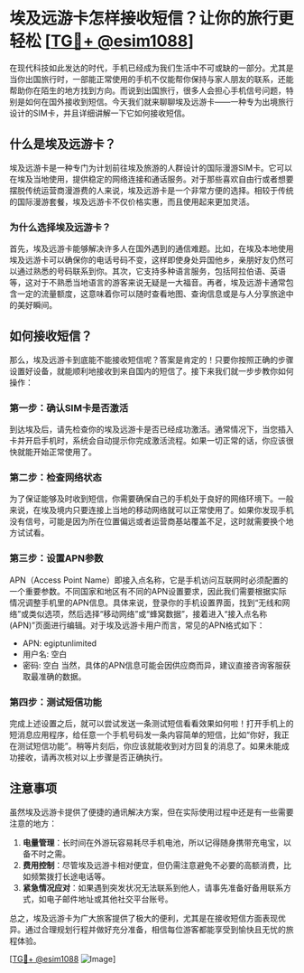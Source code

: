# 埃及远游卡怎样接收短信？让你的旅行更轻松 [[TG💪+ @esim1088](https://t.me/s/esim1088)]

在现代科技如此发达的时代，手机已经成为我们生活中不可或缺的一部分。尤其是当你出国旅行时，一部能正常使用的手机不仅能帮你保持与家人朋友的联系，还能帮助你在陌生的地方找到方向。而说到出国旅行，很多人会担心手机信号问题，特别是如何在国外接收到短信。今天我们就来聊聊埃及远游卡——一种专为出境旅行设计的SIM卡，并且详细讲解一下它如何接收短信。

## 什么是埃及远游卡？

埃及远游卡是一种专门为计划前往埃及旅游的人群设计的国际漫游SIM卡。它可以在埃及当地使用，提供稳定的网络连接和通话服务。对于那些喜欢自由行或者想要摆脱传统运营商漫游费的人来说，埃及远游卡是一个非常方便的选择。相较于传统的国际漫游套餐，埃及远游卡不仅价格实惠，而且使用起来更加灵活。

### 为什么选择埃及远游卡？

首先，埃及远游卡能够解决许多人在国外遇到的通信难题。比如，在埃及本地使用埃及远游卡可以确保你的电话号码不变，这样即使身处异国他乡，亲朋好友仍然可以通过熟悉的号码联系到你。其次，它支持多种语言服务，包括阿拉伯语、英语等，这对于不熟悉当地语言的游客来说无疑是一大福音。再者，埃及远游卡通常包含一定的流量额度，这意味着你可以随时查看地图、查询信息或是与人分享旅途中的美好瞬间。

## 如何接收短信？

那么，埃及远游卡到底能不能接收短信呢？答案是肯定的！只要你按照正确的步骤设置好设备，就能顺利地接收到来自国内的短信了。接下来我们就一步步教你如何操作：

### 第一步：确认SIM卡是否激活

到达埃及后，请先检查你的埃及远游卡是否已经成功激活。通常情况下，当您插入卡并开启手机时，系统会自动提示你完成激活流程。如果一切正常的话，你应该很快就能开始正常使用了。

### 第二步：检查网络状态

为了保证能够及时收到短信，你需要确保自己的手机处于良好的网络环境下。一般来说，在埃及境内只要连接上当地的移动网络就可以正常使用了。如果你发现手机没有信号，可能是因为所在位置偏远或者运营商基站覆盖不足，这时就需要换个地方试试看。

### 第三步：设置APN参数

APN（Access Point Name）即接入点名称，它是手机访问互联网时必须配置的一个重要参数。不同国家和地区有不同的APN设置要求，因此我们需要根据实际情况调整手机里的APN信息。具体来说，登录你的手机设置界面，找到“无线和网络”或类似选项，然后选择“移动网络”或“蜂窝数据”，接着进入“接入点名称(APN)”页面进行编辑。对于埃及远游卡用户而言，常见的APN格式如下：
- APN: egiptunlimited
- 用户名: 空白
- 密码: 空白
当然，具体的APN信息可能会因供应商而异，建议直接咨询客服获取最准确的数据。

### 第四步：测试短信功能

完成上述设置之后，就可以尝试发送一条测试短信看看效果如何啦！打开手机上的短消息应用程序，给任意一个手机号码发一条内容简单的短信，比如“你好，我正在测试短信功能”。稍等片刻后，你应该就能收到对方回复的消息了。如果未能成功接收，请再次核对以上步骤是否正确执行。

## 注意事项

虽然埃及远游卡提供了便捷的通讯解决方案，但在实际使用过程中还是有一些需要注意的地方：

1. **电量管理**：长时间在外游玩容易耗尽手机电池，所以记得随身携带充电宝，以备不时之需。
2. **费用控制**：尽管埃及远游卡相对便宜，但仍需注意避免不必要的高额消费，比如频繁拨打长途电话等。
3. **紧急情况应对**：如果遇到突发状况无法联系到他人，请事先准备好备用联系方式，如电子邮件地址或其他社交平台账号。

总之，埃及远游卡为广大旅客提供了极大的便利，尤其是在接收短信方面表现优异。通过合理规划行程并做好充分准备，相信每位游客都能享受到愉快且无忧的旅程体验。

[[TG💪+ @esim1088](https://t.me/s/esim1088) ![Image](https://i.postimg.cc/4NQfJmqS/Snipaste-2025-05-13-00-14-12.png)]